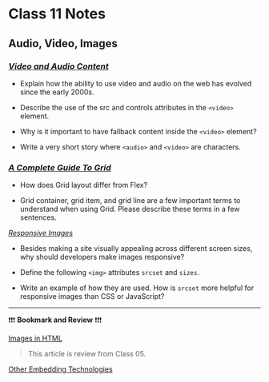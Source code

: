 # Class 11 Notes

## **Audio, Video, Images**

### [*Video and Audio Content*](https://developer.mozilla.org/en-US/docs/Learn/HTML/Multimedia_and_embedding/Video_and_audio_content)

- Explain how the ability to use video and audio on the web has evolved since the early 2000s.

- Describe the use of the src and controls attributes in the `<video>` element.

- Why is it important to have fallback content inside the `<video>` element?

- Write a very short story where `<audio>` and `<video>` are characters.

### [*A Complete Guide To Grid*](https://css-tricks.com/snippets/css/complete-guide-grid/)

- How does Grid layout differ from Flex?

- Grid container, grid item, and grid line are a few important terms to understand when using Grid. Please describe these terms in a few sentences.

[*Responsive Images*](https://developer.mozilla.org/en-US/docs/Learn/HTML/Multimedia_and_embedding/Responsive_images)
- Besides making a site visually appealing across different screen sizes, why should developers make images responsive?

- Define the following `<img>` attributes `srcset` and `sizes`.

- Write an example of how they are used.
How is `srcset` more helpful for responsive images than CSS or JavaScript?

----

❗❗❗ **Bookmark and Review** ❗❗❗

[Images in HTML](https://developer.mozilla.org/en-US/docs/Learn/HTML/Multimedia_and_embedding/Images_in_HTML)

> This article is review from Class 05.

[Other Embedding Technologies](https://developer.mozilla.org/en-US/docs/Learn/HTML/Multimedia_and_embedding/Other_embedding_technologies)